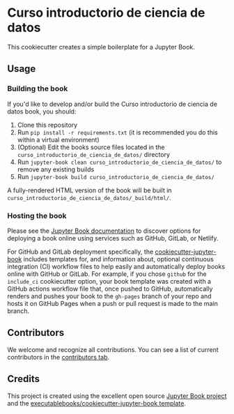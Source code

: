 # Curso introductorio de ciencia de datos

This cookiecutter creates a simple boilerplate for a Jupyter Book.

## Usage

### Building the book

If you'd like to develop and/or build the Curso introductorio de ciencia de datos book, you should:

1. Clone this repository
2. Run `pip install -r requirements.txt` (it is recommended you do this within a virtual environment)
3. (Optional) Edit the books source files located in the `curso_introductorio_de_ciencia_de_datos/` directory
4. Run `jupyter-book clean curso_introductorio_de_ciencia_de_datos/` to remove any existing builds
5. Run `jupyter-book build curso_introductorio_de_ciencia_de_datos/`

A fully-rendered HTML version of the book will be built in `curso_introductorio_de_ciencia_de_datos/_build/html/`.

### Hosting the book

Please see the [Jupyter Book documentation](https://jupyterbook.org/publish/web.html) to discover options for deploying a book online using services such as GitHub, GitLab, or Netlify.

For GitHub and GitLab deployment specifically, the [cookiecutter-jupyter-book](https://github.com/executablebooks/cookiecutter-jupyter-book) includes templates for, and information about, optional continuous integration (CI) workflow files to help easily and automatically deploy books online with GitHub or GitLab. For example, if you chose `github` for the `include_ci` cookiecutter option, your book template was created with a GitHub actions workflow file that, once pushed to GitHub, automatically renders and pushes your book to the `gh-pages` branch of your repo and hosts it on GitHub Pages when a push or pull request is made to the main branch.

## Contributors

We welcome and recognize all contributions. You can see a list of current contributors in the [contributors tab](https://github.com/gdrottoli/curso_introductorio_de_ciencia_de_datos/graphs/contributors).

## Credits

This project is created using the excellent open source [Jupyter Book project](https://jupyterbook.org/) and the [executablebooks/cookiecutter-jupyter-book template](https://github.com/executablebooks/cookiecutter-jupyter-book).
